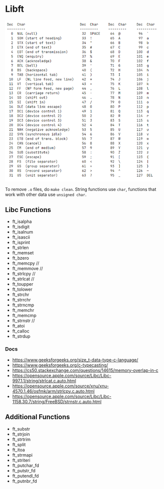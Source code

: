 # Libft

![](ascii.png)

To remove `.o` files, do `make clean`.
String functions use `char`, functions that work with other data use `unsigned char`.

## Libc Functions

- ft_isalpha
- ft_isdigit
- ft_isalnum
- ft_isascii
- ft_isprint
- ft_strlen
- ft_memset
- ft_bzero
- ft_memcpy //
- ft_memmove //
- ft_strlcpy //
- ft_strlcat //
- ft_toupper
- ft_tolower
- ft_strchr
- ft_strrchr
- ft_strncmp
- ft_memchr
- ft_memcmp
- ft_strnstr //
- ft_atoi
- ft_calloc
- ft_strdup

### Docs

- https://www.geeksforgeeks.org/size_t-data-type-c-language/
- https://www.geeksforgeeks.org/c-typecasting/
- https://cs50.stackexchange.com/questions/14615/memory-overlap-in-c
- https://opensource.apple.com/source/Libc/Libc-997.1.1/string/strlcat.c.auto.html
- https://opensource.apple.com/source/xnu/xnu-4570.1.46/osfmk/arm/strlcpy.c.auto.html
- https://opensource.apple.com/source/Libc/Libc-1158.30.7/string/FreeBSD/strnstr.c.auto.html

## Additional Functions

- ft_substr
- ft_strjoin
- ft_strtrim
- ft_split
- ft_itoa
- ft_strmapi
- ft_striteri
- ft_putchar_fd
- ft_putstr_fd
- ft_putendl_fd
- ft_putnbr_fd
